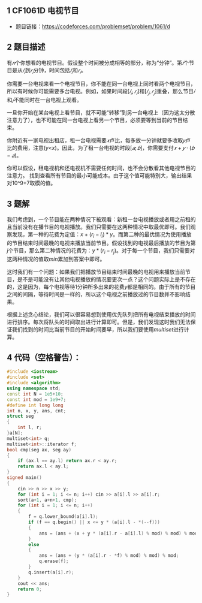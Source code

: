 ## 1 CF1061D 电视节目
- 题目链接：https://codeforces.com/problemset/problem/1061/d

## 2 题目描述
有$𝑛$个你想看的电视节目。假设整个时间被分成相等的部分，称为“分钟”。第$𝑖$个节目是从$𝑙_𝑖$到$𝑟_𝑖$分钟，时间包括$𝑙_𝑖$和$𝑟_𝑖$。

你需要一台电视来看一个电视节目，你不能在同一台电视上同时看两个电视节目，所以有时候你可能需要多台电视。例如，如果时间段$[𝑙_𝑖,𝑟_𝑖]$和$[𝑙_𝑗,𝑟_𝑗]$重叠，那么节目$𝑖$和$𝑗$不能同时在一台电视上观看。

一旦你开始在某台电视上看节目，就不可能“转移”到另一台电视上（因为这太分散注意力了），也不可能在同一台电视上看另一个节目，必须要等到当前的节目结束。

你附近有一家电视出租店，租一台电视需要$𝑥$卢比，每多放一分钟就要多收取$𝑦$卢比的费用，注意($y$<$x$)。因此，为了租一台电视的时段$[𝑎;𝑏]$，你需要支付$𝑥+𝑦⋅(𝑏-𝑎)$。

你可以假设，租电视机和还电视机不需要任何时间，也不会分散看其他电视节目的注意力。 找到查看所有节目的最小可能成本。由于这个值可能特别大，输出结果对10^9+7取模的值。

## 3 题解

我们考虑到，一个节目能在两种情况下被观看：新租一台电视播放或者用之前租的且当前没有在播节目的电视播放。我们只需要在这两种情况中取最优即可。我们观察发现，第一种的花费为定值：$x + (r_i - l_i) * y$。而第二种的最优情况为使用播放的节目结束时间最晚的电视来播放当前节目。假设找到的电视最后播放的节目为第$j$个节目，那么第二种情况的花费为：$y * (r_i - r_j)$。对于每一个节目，我们只需要对这两种情况的值取$min$累加到答案中即可。

这时我们有一个问题：如果我们把播放节目结束时间最晚的电视用来播放当前节目，是不是可能没有让其他电视播放的情况要更次一点？这个问题实际上是不存在的，这是因为，每个电视等待$1$分钟所多出来的花费$y$都是相同的。由于所有的节目之间的间隔，等待时间是一样的，所以这个电视之前播放过的节目数并不影响结果。

根据上述贪心结论，我们可以很容易想到使用优先队列把所有电视结束播放的时间进行排序。每次将队头的时间取出进行计算即可。但是，我们发现这时我们无法保证我们找到的时间比当前节目的开始时间要早，所以我们要使用$multiset$进行计算。

## 4 代码（空格警告）：

```c++
#include <iostream>
#include <set>
#include <algorithm>
using namespace std;
const int N = 1e5+10;
const int mod = 1e9+7;
#define int long long
int n, x, y, ans, cnt;
struct seg
{
    int l, r;
}a[N];
multiset<int> q;
multiset<int>::iterator f;
bool cmp(seg ax, seg ay)
{
    if (ax.l == ay.l) return ax.r < ay.r;
    return ax.l < ay.l;
}
signed main()
{
    cin >> n >> x >> y;
    for (int i = 1; i <= n; i++) cin >> a[i].l >> a[i].r;
    sort(a+1, a+n+1, cmp);
    for (int i = 1; i <= n; i++)
    {
        f = q.lower_bound(a[i].l);
        if (f == q.begin() || x <= y * (a[i].l - *(--f)))
        {
            ans = (ans + (x + y * (a[i].r - a[i].l) % mod) % mod) % mod;
        }
        else
        {
            ans = (ans + (y * (a[i].r - *f) % mod) % mod) % mod;
            q.erase(f);
        }
        q.insert(a[i].r);
    }
    cout << ans;
    return 0;
}
```

